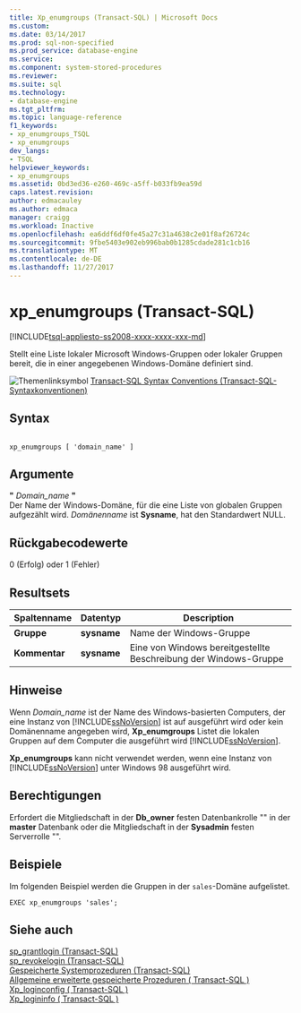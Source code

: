 ```yaml
---
title: Xp_enumgroups (Transact-SQL) | Microsoft Docs
ms.custom: 
ms.date: 03/14/2017
ms.prod: sql-non-specified
ms.prod_service: database-engine
ms.service: 
ms.component: system-stored-procedures
ms.reviewer: 
ms.suite: sql
ms.technology:
- database-engine
ms.tgt_pltfrm: 
ms.topic: language-reference
f1_keywords:
- xp_enumgroups_TSQL
- xp_enumgroups
dev_langs:
- TSQL
helpviewer_keywords:
- xp_enumgroups
ms.assetid: 0bd3ed36-e260-469c-a5ff-b033fb9ea59d
caps.latest.revision: 
author: edmacauley
ms.author: edmaca
manager: craigg
ms.workload: Inactive
ms.openlocfilehash: ea6ddf6df0fe45a27c31a4638c2e01f8af26724c
ms.sourcegitcommit: 9fbe5403e902eb996bab0b1285cdade281c1cb16
ms.translationtype: MT
ms.contentlocale: de-DE
ms.lasthandoff: 11/27/2017
---
```

# <a name="xpenumgroups-transact-sql"></a>xp_enumgroups (Transact-SQL)
[!INCLUDE[tsql-appliesto-ss2008-xxxx-xxxx-xxx-md](../../includes/tsql-appliesto-ss2008-xxxx-xxxx-xxx-md.md)]

  Stellt eine Liste lokaler Microsoft Windows-Gruppen oder lokaler Gruppen bereit, die in einer angegebenen Windows-Domäne definiert sind.  
  
 ![Themenlinksymbol](../../database-engine/configure-windows/media/topic-link.gif "Topic link icon") [Transact-SQL Syntax Conventions (Transact-SQL-Syntaxkonventionen)](../../t-sql/language-elements/transact-sql-syntax-conventions-transact-sql.md)  
  
## <a name="syntax"></a>Syntax  
  
```  
  
xp_enumgroups [ 'domain_name' ]  
```  
  
## <a name="arguments"></a>Argumente  
 **"** *Domain_name* **"**  
 Der Name der Windows-Domäne, für die eine Liste von globalen Gruppen aufgezählt wird. *Domänenname* ist **Sysname**, hat den Standardwert NULL.  
  
## <a name="return-code-values"></a>Rückgabecodewerte  
 0 (Erfolg) oder 1 (Fehler)  
  
## <a name="result-sets"></a>Resultsets  
  
|Spaltenname|Datentyp|Description|  
|-----------------|---------------|-----------------|  
|**Gruppe**|**sysname**|Name der Windows-Gruppe|  
|**Kommentar**|**sysname**|Eine von Windows bereitgestellte Beschreibung der Windows-Gruppe|  
  
## <a name="remarks"></a>Hinweise  
 Wenn *Domain_name* ist der Name des Windows-basierten Computers, der eine Instanz von [!INCLUDE[ssNoVersion](../../includes/ssnoversion-md.md)] ist auf ausgeführt wird oder kein Domänenname angegeben wird, **Xp_enumgroups** Listet die lokalen Gruppen auf dem Computer die ausgeführt wird [!INCLUDE[ssNoVersion](../../includes/ssnoversion-md.md)].  
  
 **Xp_enumgroups** kann nicht verwendet werden, wenn eine Instanz von [!INCLUDE[ssNoVersion](../../includes/ssnoversion-md.md)] unter Windows 98 ausgeführt wird.  
  
## <a name="permissions"></a>Berechtigungen  
 Erfordert die Mitgliedschaft in der **Db_owner** festen Datenbankrolle "" in der **master** Datenbank oder die Mitgliedschaft in der **Sysadmin** festen Serverrolle "".  
  
## <a name="examples"></a>Beispiele  
 Im folgenden Beispiel werden die Gruppen in der `sales`-Domäne aufgelistet.  
  
```  
EXEC xp_enumgroups 'sales';  
```  
  
## <a name="see-also"></a>Siehe auch  
 [sp_grantlogin &#40;Transact-SQL&#41;](../../relational-databases/system-stored-procedures/sp-grantlogin-transact-sql.md)   
 [sp_revokelogin &#40;Transact-SQL&#41;](../../relational-databases/system-stored-procedures/sp-revokelogin-transact-sql.md)   
 [Gespeicherte Systemprozeduren &#40;Transact-SQL&#41;](../../relational-databases/system-stored-procedures/system-stored-procedures-transact-sql.md)   
 [Allgemeine erweiterte gespeicherte Prozeduren &#40; Transact-SQL &#41;](../../relational-databases/system-stored-procedures/general-extended-stored-procedures-transact-sql.md)   
 [Xp_loginconfig &#40; Transact-SQL &#41;](../../relational-databases/system-stored-procedures/xp-loginconfig-transact-sql.md)   
 [Xp_logininfo &#40; Transact-SQL &#41;](../../relational-databases/system-stored-procedures/xp-logininfo-transact-sql.md)  
  
  
